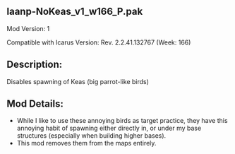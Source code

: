 laanp-NoKeas_v1_w166_P.pak
----------------------------------------------------------------------
Mod Version: 1

Compatible with Icarus Version: Rev. 2.2.41.132767 (Week: 166)

## Description:
Disables spawning of Keas (big parrot-like birds)

## Mod Details:
- While I like to use these annoying birds as target practice, they have this annoying habit of spawning either directly in, 
  or under my base structures (especially when building higher bases).
- This mod removes them from the maps entirely.




















































































































































































